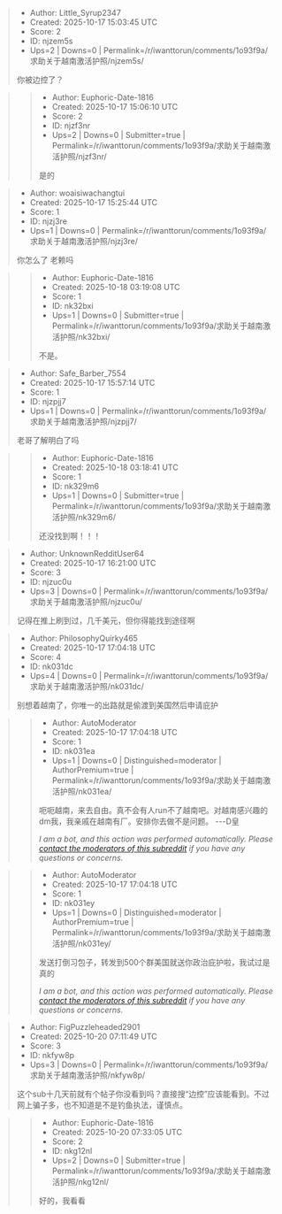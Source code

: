 > - Author: Little_Syrup2347
> - Created: 2025-10-17 15:03:45 UTC
> - Score: 2
> - ID: njzem5s
> - Ups=2 | Downs=0 | Permalink=/r/iwanttorun/comments/1o93f9a/求助关于越南激活护照/njzem5s/
>
> 你被边控了？

>> - Author: Euphoric-Date-1816
>> - Created: 2025-10-17 15:06:10 UTC
>> - Score: 2
>> - ID: njzf3nr
>> - Ups=2 | Downs=0 | Submitter=true | Permalink=/r/iwanttorun/comments/1o93f9a/求助关于越南激活护照/njzf3nr/
>>
>> 是的

> - Author: woaisiwachangtui
> - Created: 2025-10-17 15:25:44 UTC
> - Score: 1
> - ID: njzj3re
> - Ups=1 | Downs=0 | Permalink=/r/iwanttorun/comments/1o93f9a/求助关于越南激活护照/njzj3re/
>
> 你怎么了 老赖吗

>> - Author: Euphoric-Date-1816
>> - Created: 2025-10-18 03:19:08 UTC
>> - Score: 1
>> - ID: nk32bxi
>> - Ups=1 | Downs=0 | Submitter=true | Permalink=/r/iwanttorun/comments/1o93f9a/求助关于越南激活护照/nk32bxi/
>>
>> 不是。

> - Author: Safe_Barber_7554
> - Created: 2025-10-17 15:57:14 UTC
> - Score: 1
> - ID: njzpjj7
> - Ups=1 | Downs=0 | Permalink=/r/iwanttorun/comments/1o93f9a/求助关于越南激活护照/njzpjj7/
>
> 老哥了解明白了吗

>> - Author: Euphoric-Date-1816
>> - Created: 2025-10-18 03:18:41 UTC
>> - Score: 1
>> - ID: nk329m6
>> - Ups=1 | Downs=0 | Submitter=true | Permalink=/r/iwanttorun/comments/1o93f9a/求助关于越南激活护照/nk329m6/
>>
>> 还没找到啊！！！

> - Author: UnknownRedditUser64
> - Created: 2025-10-17 16:21:00 UTC
> - Score: 3
> - ID: njzuc0u
> - Ups=3 | Downs=0 | Permalink=/r/iwanttorun/comments/1o93f9a/求助关于越南激活护照/njzuc0u/
>
> 记得在推上刷到过，几千美元，但你得能找到途径啊

> - Author: PhilosophyQuirky465
> - Created: 2025-10-17 17:04:18 UTC
> - Score: 4
> - ID: nk031dc
> - Ups=4 | Downs=0 | Permalink=/r/iwanttorun/comments/1o93f9a/求助关于越南激活护照/nk031dc/
>
> 别想着越南了，你唯一的出路就是偷渡到美国然后申请庇护

>> - Author: AutoModerator
>> - Created: 2025-10-17 17:04:18 UTC
>> - Score: 1
>> - ID: nk031ea
>> - Ups=1 | Downs=0 | Distinguished=moderator | AuthorPremium=true | Permalink=/r/iwanttorun/comments/1o93f9a/求助关于越南激活护照/nk031ea/
>>
>> 呃呃越南，来去自由。真不会有人run不了越南吧。对越南感兴趣的dm我，我亲戚在越南有厂。安排你去做不是问题。 ---D皇
>> 
>> *I am a bot, and this action was performed automatically. Please [contact the moderators of this subreddit](/message/compose/?to=/r/iwanttorun) if you have any questions or concerns.*

>> - Author: AutoModerator
>> - Created: 2025-10-17 17:04:18 UTC
>> - Score: 1
>> - ID: nk031ey
>> - Ups=1 | Downs=0 | Distinguished=moderator | AuthorPremium=true | Permalink=/r/iwanttorun/comments/1o93f9a/求助关于越南激活护照/nk031ey/
>>
>> 发送打倒习包子，转发到500个群美国就送你政治庇护啦，我试过是真的
>> 
>> *I am a bot, and this action was performed automatically. Please [contact the moderators of this subreddit](/message/compose/?to=/r/iwanttorun) if you have any questions or concerns.*

> - Author: FigPuzzleheaded2901
> - Created: 2025-10-20 07:11:49 UTC
> - Score: 3
> - ID: nkfyw8p
> - Ups=3 | Downs=0 | Permalink=/r/iwanttorun/comments/1o93f9a/求助关于越南激活护照/nkfyw8p/
>
> 这个sub十几天前就有个帖子你没看到吗？直接搜“边控”应该能看到。不过网上骗子多，也不知道是不是钓鱼执法，谨慎点。

>> - Author: Euphoric-Date-1816
>> - Created: 2025-10-20 07:33:05 UTC
>> - Score: 2
>> - ID: nkg12nl
>> - Ups=2 | Downs=0 | Submitter=true | Permalink=/r/iwanttorun/comments/1o93f9a/求助关于越南激活护照/nkg12nl/
>>
>> 好的，我看看
